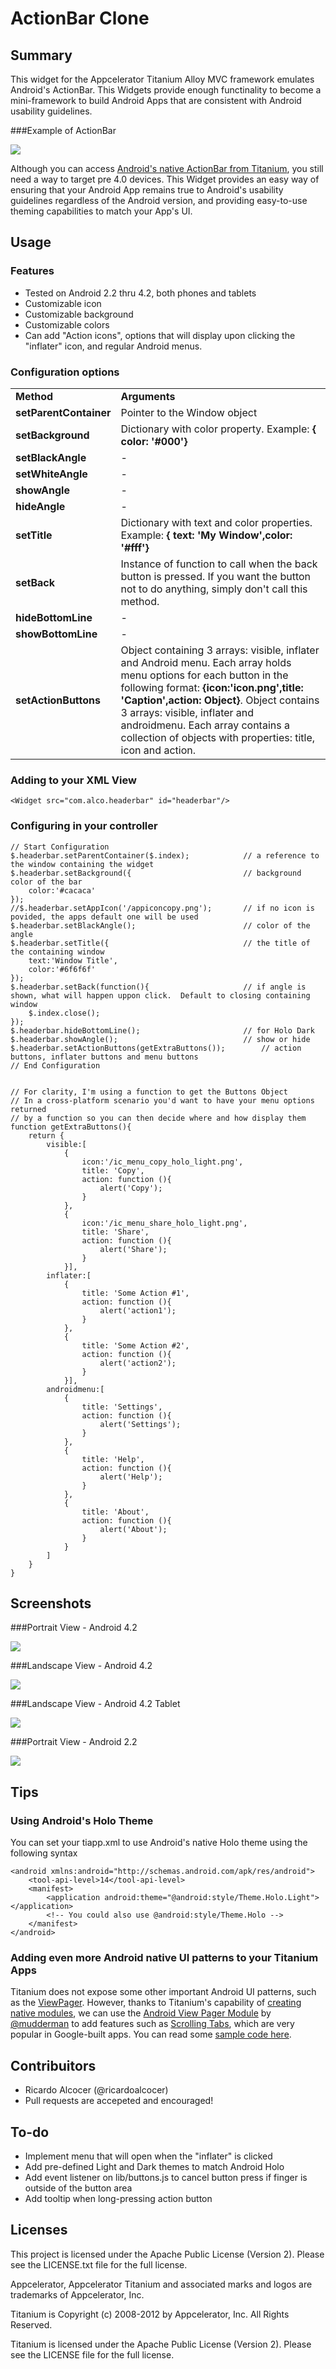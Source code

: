 # ActionBar Clone 

## Summary

This widget for the Appcelerator Titanium Alloy MVC framework emulates Android's ActionBar.  This Widgets provide enough functinality to become a mini-framework to build Android Apps that are consistent with Android usability guidelines.

###Example of ActionBar

![](http://developer.android.com/images/ui/actionbar-stacked.png)


Although you can access [Android's native ActionBar from Titanium](https://gist.github.com/ricardoalcocer/5339699), you still need a way to target pre 4.0 devices.  This Widget provides an easy way of ensuring that your Android App remains true to Android's usability guidelines regardless of the Android version, and providing easy-to-use theming capabilities to match your App's UI.


## Usage

### Features
* Tested on Android 2.2 thru 4.2, both phones and tablets
* Customizable icon
* Customizable background
* Customizable colors
* Can add "Action icons", options that will display upon clicking the "inflater" icon, and regular Android menus.

### Configuration options

<table>
	<tr>
		<td><b>Method</b></td>
		<td><b>Arguments</b></td>
	</tr>
	<tr>
		<td><b>setParentContainer</b></td>
		<td>Pointer to the Window object</td>
	</tr>
	<tr>
		<td><b>setBackground</b></td>
		<td>Dictionary with color property. Example: <b>{ color: '#000'}</b></td>
	</tr>
	<tr>
		<td><b>setBlackAngle</b></td>
		<td>-</td>
	</tr>
	<tr>
		<td><b>setWhiteAngle</b></td>
		<td>-</td>
	</tr>
	<tr>
		<td><b>showAngle</b></td>
		<td>-</td>
	</tr>
	<tr>
		<td><b>hideAngle</b></td>
		<td>-</td>
	</tr>
	<tr>
		<td><b>setTitle</b></td>
		<td>Dictionary with text and color properties.  Example: <b>{ text: 'My Window',color: '#fff'}</b></td>
	</tr>
	<tr>
		<td><b>setBack</b></td>
		<td>Instance of function to call when the back button is pressed.  If you want the button not to do anything, simply don't call this method.</td>
	</tr>
	<tr>
		<td><b>hideBottomLine</b></td>
		<td>-</td>
	</tr>
	<tr>
		<td><b>showBottomLine</b></td>
		<td>-</td>
	</tr>
	<tr>
		<td><b>setActionButtons</td>
		<td>Object containing 3 arrays: visible, inflater and Android menu.  Each array holds menu options for each button in the following format: <b>{icon:'icon.png',title: 'Caption',action: Object}</b>.  Object contains 3 arrays: visible, inflater and androidmenu.  Each array contains a collection of objects with properties: title, icon and action.</td>
	</tr>
</table>



### Adding to your XML View

```
<Widget src="com.alco.headerbar" id="headerbar"/> 
```
### Configuring in your controller

```
// Start Configuration
$.headerbar.setParentContainer($.index);			// a reference to the window containing the widget
$.headerbar.setBackground({							// background color of the bar
	color:'#cacaca'
});
//$.headerbar.setAppIcon('/appiconcopy.png'); 		// if no icon is povided, the apps default one will be used
$.headerbar.setBlackAngle();						// color of the angle
$.headerbar.setTitle({								// the title of the containing window
	text:'Window Title',
	color:'#6f6f6f'
});
$.headerbar.setBack(function(){						// if angle is shown, what will happen uppon click.  Default to closing containing window
	$.index.close();
});
$.headerbar.hideBottomLine();						// for Holo Dark
$.headerbar.showAngle();							// show or hide
$.headerbar.setActionButtons(getExtraButtons());		// action buttons, inflater buttons and menu buttons
// End Configuration


// For clarity, I'm using a function to get the Buttons Object
// In a cross-platform scenario you'd want to have your menu options returned
// by a function so you can then decide where and how display them
function getExtraButtons(){
	return {
		visible:[
			{
				icon:'/ic_menu_copy_holo_light.png',
				title: 'Copy',
				action: function (){
					alert('Copy');
				}
			},
			{
				icon:'/ic_menu_share_holo_light.png',
				title: 'Share',
				action: function (){
					alert('Share');
				}
			}],
		inflater:[
			{
				title: 'Some Action #1',
				action: function (){
					alert('action1');
				}
			},
			{
				title: 'Some Action #2',
				action: function (){
					alert('action2');
				}
			}],
		androidmenu:[
			{
				title: 'Settings',
				action: function (){
					alert('Settings');
				}
			},
			{
				title: 'Help',
				action: function (){
					alert('Help');
				}
			},
			{
				title: 'About',
				action: function (){
					alert('About');
				}
			}
		]
	}
}
```


## Screenshots

###Portrait View - Android 4.2

![](http://s17.postimg.org/71rndsl4v/Screen_Shot_2013_05_10_at_1_07_02_PM.png)

###Landscape View - Android 4.2

![](http://s21.postimg.org/jqpabwhuf/Screen_Shot_2013_05_09_at_3_08_01_PM.png)

###Landscape View - Android 4.2 Tablet

![](http://s10.postimg.org/3yva8lt09/Screen_Shot_2013_05_09_at_3_16_36_PM.png)

###Portrait View - Android 2.2

![](http://s23.postimg.org/r7n0arfxn/Screen_Shot_2013_05_09_at_3_13_48_PM.png)


## Tips

### Using Android's Holo Theme

You can set your tiapp.xml to use Android's native Holo theme using the following syntax

```
<android xmlns:android="http://schemas.android.com/apk/res/android">
	<tool-api-level>14</tool-api-level>
	<manifest>
		<application android:theme="@android:style/Theme.Holo.Light"></application>
		<!-- You could also use @android:style/Theme.Holo -->
	</manifest>
</android>
```

### Adding even more Android native UI patterns to your Titanium Apps

Titanium does not expose some other important Android UI patterns, such as the [ViewPager](http://android-developers.blogspot.com/2011/08/horizontal-view-swiping-with-viewpager.html).  However, thanks to Titanium's capability of [creating native modules](http://docs.appcelerator.com/titanium/3.0/#!/guide/Titanium_Module_Concepts), we can use the [Android View Pager Module](https://marketplace.appcelerator.com/apps/2228?1837247646) by [@mudderman](https://twitter.com/mudderman) to add features such as [Scrolling Tabs](http://developer.android.com/design/building-blocks/tabs.html), which are very popular in Google-built apps.  You can read some [sample code here](https://github.com/mudderman/ViewPager-Module-Demo).

## Contribuitors
* Ricardo Alcocer (@ricardoalcocer)
* Pull requests are accepeted and encouraged!

## To-do 

* Implement menu that will open when the "inflater" is clicked
* Add pre-defined Light and Dark themes to match Android Holo
* Add event listener on lib/buttons.js to cancel button press if finger is outside of the button area
* Add tooltip when long-pressing action button


## Licenses
This project is licensed under the Apache Public License (Version 2). Please see the LICENSE.txt file for the full license.

Appcelerator, Appcelerator Titanium and associated marks and logos are 
trademarks of Appcelerator, Inc. 

Titanium is Copyright (c) 2008-2012 by Appcelerator, Inc. All Rights Reserved.

Titanium is licensed under the Apache Public License (Version 2). Please
see the LICENSE file for the full license.